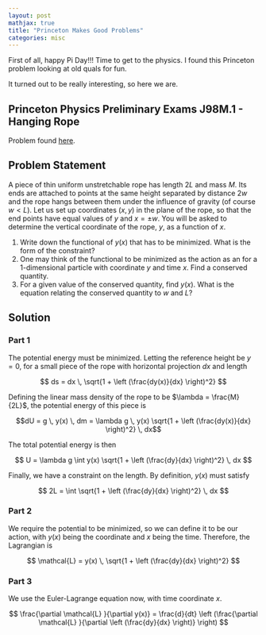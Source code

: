 ```yaml
---
layout: post
mathjax: true
title: "Princeton Makes Good Problems"
categories: misc
---
```


First of all, happy Pi Day!!! 
Time to get to the physics.
I found this Princeton problem looking at old quals for fun.

It turned out to be really interesting, so here we are.

## Princeton Physics Preliminary Exams J98M.1 - Hanging Rope
Problem found [here](https://phy.princeton.edu/sites/physics/files/graduate-program/prelims/J98.pdf).

## Problem Statement
A piece of thin uniform unstretchable rope has length $2L$ and mass $M$.
Its ends are attached to points at the same height separated by distance $2 w$ and the rope hangs between them under the influence of gravity (of course $w < L$).
Let us set up coordinates $(x,y)$ in the plane of the rope, so that the end points have equal values of $y$ and $x = \pm w$.
You will be asked to determine the vertical coordinate of the rope, $y$, as a function of $x$.

1. Write down the functional of $y(x)$ that has to be minimized. What is the form of the constraint?
2. One may think of the functional to be minimized as the action as an for a 1-dimensional particle with coordinate $y$ and time $x$. Find a conserved quantity.
3. For a given value of the conserved quantity, find $y(x)$. What is the equation relating the conserved quantity to $w$ and $L$?

## Solution
### Part 1
The potential energy must be minimized.
Letting the reference height be $y=0$, for a small piece of the rope with horizontal projection $dx$ and length 


$$
ds = dx \, \sqrt{1 + \left (\frac{dy(x)}{dx} \right)^2}
$$


Defining the linear mass density of the rope to be $\lambda = \frac{M}{2L}$, the potential energy of this piece is


$$dU = g \, y(x) \, dm = \lambda g \, y(x) \sqrt{1 + \left (\frac{dy(x)}{dx} \right)^2} \, dx$$


The total potential energy is then


$$
U = \lambda g \int y(x) \sqrt{1 + \left (\frac{dy}{dx} \right)^2} \, dx
$$


Finally, we have a constraint on the length.
By definition, $y(x)$ must satisfy


$$
2L = \int \sqrt{1 + \left (\frac{dy}{dx} \right)^2} \, dx
$$

### Part 2
We require the potential to be minimized, so we can define it to be our action, with $y(x)$ being the coordinate and $x$ being the time.
Therefore, the Lagrangian is


$$
\mathcal{L} = y(x) \, \sqrt{1 + \left (\frac{dy}{dx} \right)^2}
$$


### Part 3
We use the Euler-Lagrange equation now, with time coordinate $x$.


$$
\frac{\partial \mathcal{L} }{\partial y(x)} = \frac{d}{dt} \left (\frac{\partial \mathcal{L} }{\partial \left (\frac{dy}{dx} \right)} \right)
$$
